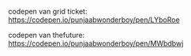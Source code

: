 codepen van grid ticket: https://codepen.io/punjaabwonderboy/pen/LYboRoe

codepen van thefuture: https://codepen.io/punjaabwonderboy/pen/MWbdbwj